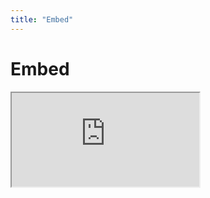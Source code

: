```yaml
---
title: "Embed"
---
```


# Embed

<div class="embed embed--16x9">
    <iframe class="embed-media" src="https://www.youtube.com/embed/TE4ESGTv5J8" allowfullscreen></iframe>
</div>
